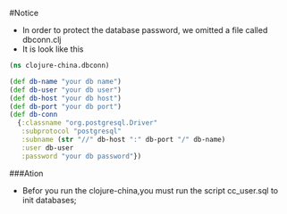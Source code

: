 #Notice

- In order to protect the database password, we omitted a file called dbconn.clj
- It is look like this

```clojure
(ns clojure-china.dbconn)

(def db-name "your db name")
(def db-user "your db user")
(def db-host "your db host")
(def db-port "your db port")
(def db-conn
  {:classname "org.postgresql.Driver"
   :subprotocol "postgresql"
   :subname (str "//" db-host ":" db-port "/" db-name)
   :user db-user
   :password "your db password"})
```

###Ation

- Befor you run the clojure-china,you must run the script cc_user.sql to init databases; 


